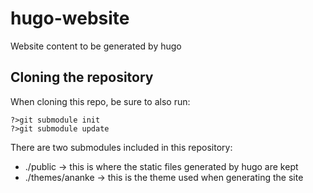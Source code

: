 # hugo-website
Website content to be generated by hugo

## Cloning the repository

When cloning this repo, be sure to also run:

```shell
?>git submodule init
?>git submodule update
```

There are two submodules included in this repository:

* ./public -> this is where the static files generated by hugo are kept
* ./themes/ananke -> this is the theme used when generating the site
